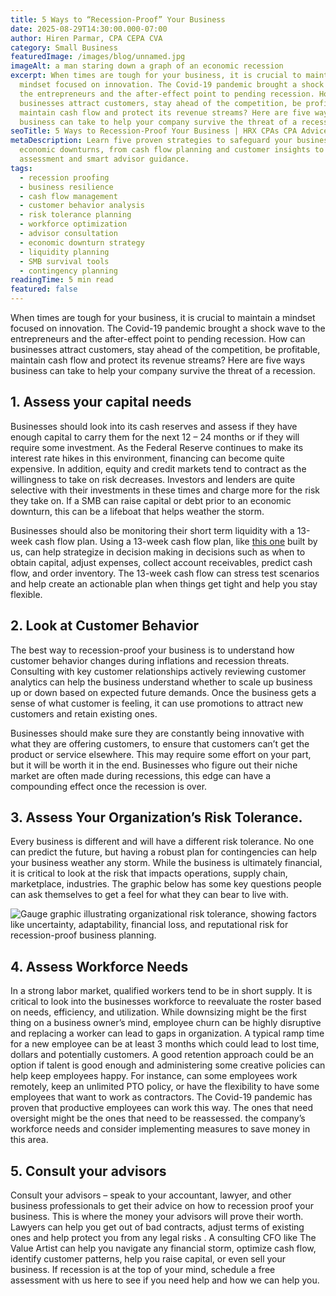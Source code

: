 ```yaml
---
title: 5 Ways to “Recession-Proof” Your Business
date: 2025-08-29T14:30:00.000-07:00
author: Hiren Parmar, CPA CEPA CVA
category: Small Business
featuredImage: /images/blog/unnamed.jpg
imageAlt: a man staring down a graph of an economic recession
excerpt: When times are tough for your business, it is crucial to maintain a
  mindset focused on innovation. The Covid-19 pandemic brought a shock wave to
  the entrepreneurs and the after-effect point to pending recession. How can
  businesses attract customers, stay ahead of the competition, be profitable,
  maintain cash flow and protect its revenue streams? Here are five ways
  business can take to help your company survive the threat of a recession.
seoTitle: 5 Ways to Recession-Proof Your Business | HRX CPAs CPA Advice
metaDescription: Learn five proven strategies to safeguard your business during
  economic downturns, from cash flow planning and customer insights to risk
  assessment and smart advisor guidance.
tags:
  - recession proofing
  - business resilience
  - cash flow management
  - customer behavior analysis
  - risk tolerance planning
  - workforce optimization
  - advisor consultation
  - economic downturn strategy
  - liquidity planning
  - SMB survival tools
  - contingency planning
readingTime: 5 min read
featured: false
---
```

When times are tough for your business, it is crucial to maintain a mindset focused on innovation. The Covid-19 pandemic brought a shock wave to the entrepreneurs and the after-effect point to pending recession. How can businesses attract customers, stay ahead of the competition, be profitable, maintain cash flow and protect its revenue streams? Here are five ways business can take to help your company survive the threat of a recession.

## **1. Assess your capital needs**

Businesses should look into its cash reserves and assess if they have enough capital to carry them for the next 12 – 24 months or if they will require some investment. As the Federal Reserve continues to make its interest rate hikes in this environment, financing can become quite expensive. In addition, equity and credit markets tend to contract as the willingness to take on risk decreases. Investors and lenders are quite selective with their investments in these times and charge more for the risk they take on. If a SMB can raise capital or debt prior to an economic downturn, this can be a lifeboat that helps weather the storm.

Businesses should also be monitoring their short term liquidity with a 13-week cash flow plan. Using a 13-week cash flow plan, like [this one](http://docs.google.com/thevalueartist.com/13-week-cashflow) built by us, can help strategize in decision making in decisions such as when to obtain capital, adjust expenses, collect account receivables, predict cash flow, and order inventory. The 13-week cash flow can stress test scenarios and help create an actionable plan when things get tight and help you stay flexible.

## **2. Look at Customer Behavior**

The best way to recession-proof your business is to understand how customer behavior changes during inflations and recession threats. Consulting with key customer relationships actively reviewing customer analytics can help the business understand whether to scale up business up or down based on expected future demands. Once the business gets a sense of what customer is feeling, it can use promotions to attract new customers and retain existing ones.

Businesses should make sure they are constantly being innovative with what they are offering customers, to ensure that customers can’t get the product or service elsewhere. This may require some effort on your part, but it will be worth it in the end. Businesses who figure out their niche market are often made during recessions, this edge can have a compounding effect once the recession is over.

## **3. Assess Your Organization’s Risk Tolerance.**

Every business is different and will have a different risk tolerance. No one can predict the future, but having a robust plan for contingencies can help your business weather any storm. While the business is ultimately financial, it is critical to look at the risk that impacts operations, supply chain, marketplace, industries. The graphic below has some key questions people can ask themselves to get a feel for what they can bear to live with.

![Gauge graphic illustrating organizational risk tolerance, showing factors like uncertainty, adaptability, financial loss, and reputational risk for recession-proof business planning.](/images/blog/unnamed-1-.jpg "Risk Tolerance Assessment for Business Resilience")

## **4. Assess Workforce Needs**

In a strong labor market, qualified workers tend to be in short supply. It is critical to look into the businesses workforce to reevaluate the roster based on needs, efficiency, and utilization. While downsizing might be the first thing on a business owner’s mind, employee churn can be highly disruptive and replacing a worker can lead to gaps in organization. A typical ramp time for a new employee can be at least 3 months which could lead to lost time, dollars and potentially customers. A good retention approach could be an option if talent is good enough and administering some creative policies can help keep employees happy. For instance, can some employees work remotely, keep an unlimited PTO policy, or have the flexibility to have some employees that want to work as contractors. The Covid-19 pandemic has proven that productive employees can work this way. The ones that need oversight might be the ones that need to be reassessed. the company’s workforce needs and consider implementing measures to save money in this area.

## **5. Consult your advisors**

Consult your advisors – speak to your accountant, lawyer, and other business professionals to get their advice on how to recession proof your business. This is where the money your advisors will prove their worth. Lawyers can help you get out of bad contracts, adjust terms of existing ones and help protect you from any legal risks . A consulting CFO like The Value Artist can help you navigate any financial storm, optimize cash flow, identify customer patterns, help you raise capital, or even sell your business. If recession is at the top of your mind, schedule a free assessment with us here to see if you need help and how we can help you.
